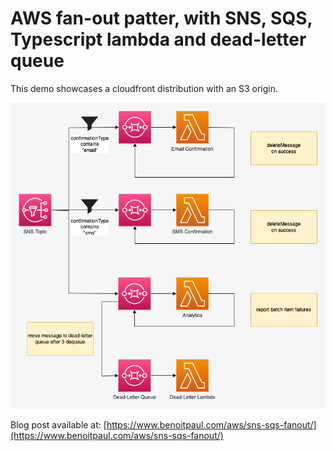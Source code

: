# AWS fan-out patter, with SNS, SQS, Typescript lambda and dead-letter queue

This demo showcases a cloudfront distribution with an S3 origin.

![Architecture](https://github.com/benoitpaul/aws-labs/raw/main/aws-sns-sqs-fanout/Architecture.png)

Blog post available at: [https://www.benoitpaul.com/aws/sns-sqs-fanout/](https://www.benoitpaul.com/aws/sns-sqs-fanout/)
